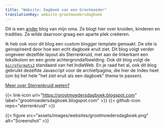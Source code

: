 ```yaml
---
title: "Website: Dagboek van een Grootmoeder"
translationKey: website-grootmoedersdagboek
---
```


Dit is een [ander](/projects/websites/sterrenkruid) blog van mijn oma. Ze blogt hier over kruiden, kinderen en tradities. Ze wilde daarvoor graag een aparte plek creëeren.

Ik heb ook voor dit blog een custom blogger template gemaakt. De site is geinspireerd door hoe een echt dagboek eruit ziet. Dit blog volgt verder ongeveer dezelfde layout als Sterrenkruid, met aan de linkerkant een tekstkolom en een grote achtergrondafbeelding. Ook dit blog volgt de [`microformats2`](https://indieweb.org/microformats) standaard van het IndieWeb. En je raad het al, ook dit blog gebruikt dezelfde Javascript voor de archiefpagina, die hier de Index heet (om bij het hele "het ziet eruit als een dagboek" thema te passen).

[Meer over Sterrenkruid weten?](/projects/websites/sterrenkruid)

<span hidden>Post information</span> {{< link-icon url="https://grootmoedersdagboek.blogspot.com" label="grootmoedersdagboek.blogspot.com" >}} {{< github-icon repo="sterrenkruid" >}}

{{< figure src="assets/images/websites/grootmoedersdagboek.png" alt="Screenshot" >}}
